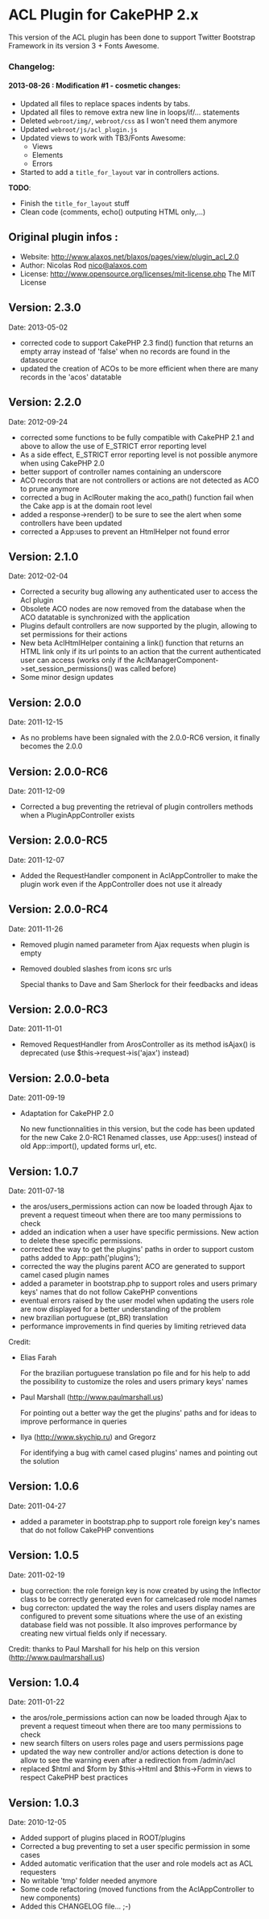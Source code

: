 ACL Plugin for CakePHP 2.x
==========================
This version of the ACL plugin has been done to support Twitter Bootstrap  Framework in its version 3 + Fonts Awesome.

### Changelog:
#### 2013-08-26 : Modification #1 - cosmetic changes:
 - Updated all files to replace spaces indents by tabs.
 - Updated all files to remove extra new line in loops/if/... statements
 - Deleted `webroot/img/`, `webroot/css` as I won't need them anymore
 - Updated `webroot/js/acl_plugin.js`
 - Updated views to work with TB3/Fonts Awesome:
   - Views
   - Elements
   - Errors
 - Started to add a `title_for_layout` var in controllers actions.

__TODO__:
 - Finish the `title_for_layout` stuff
 - Clean code (comments, echo() outputing HTML only,...)

## Original plugin infos :
 - Website: http://www.alaxos.net/blaxos/pages/view/plugin_acl_2.0
 - Author: Nicolas Rod <nico@alaxos.com>
 - License: http://www.opensource.org/licenses/mit-license.php The MIT License

Version: 2.3.0
--------------
Date: 2013-05-02

- corrected code to support CakePHP 2.3 find() function that returns an empty array instead of 'false' when no records are found in the datasource
- updated the creation of ACOs to be more efficient when there are many records in the 'acos' datatable

Version: 2.2.0
--------------
Date: 2012-09-24

- corrected some functions to be fully compatible with CakePHP 2.1 and above to allow the use of E_STRICT error reporting level
- As a side effect, E_STRICT error reporting level is not possible anymore when using CakePHP 2.0
- better support of controller names containing an underscore
- ACO records that are not controllers or actions are not detected as ACO to prune anymore
- corrected a bug in AclRouter making the aco_path() function fail when the Cake app is at the domain root level
- added a response->render() to be sure to see the alert when some controllers have been updated
- corrected a App:uses to prevent an HtmlHelper not found error

Version: 2.1.0
--------------
Date: 2012-02-04

- Corrected a security bug allowing any authenticated user to access the Acl plugin
- Obsolete ACO nodes are now removed from the database when the ACO datatable is synchronized with the application
- Plugins default controllers are now supported by the plugin, allowing to set permissions for their actions
- New beta AclHtmlHelper containing a link() function that returns an HTML link only if its url points to an action 
  that the current authenticated user can access (works only if the AclManagerComponent->set_session_permissions() was called before)      
- Some minor design updates

Version: 2.0.0
--------------
Date: 2011-12-15

- As no problems have been signaled with the 2.0.0-RC6 version, it finally becomes the 2.0.0

Version: 2.0.0-RC6
------------------
Date: 2011-12-09

- Corrected a bug preventing the retrieval of plugin controllers methods when a PluginAppController exists

Version: 2.0.0-RC5
------------------
Date: 2011-12-07

- Added the RequestHandler component in AclAppController to make the plugin work even if the AppController does not use it already

Version: 2.0.0-RC4
------------------
Date: 2011-11-26

- Removed plugin named parameter from Ajax requests when plugin is empty
- Removed doubled slashes from icons src urls

  Special thanks to Dave and Sam Sherlock for their feedbacks and ideas   

Version: 2.0.0-RC3
------------------
Date: 2011-11-01

- Removed RequestHandler from ArosController as its method isAjax() is deprecated (use $this->request->is('ajax') instead)

Version: 2.0.0-beta
-------------------
Date: 2011-09-19

- Adaptation for CakePHP 2.0

    No new functionnalities in this version, but the code has been updated for the new Cake 2.0-RC1
    Renamed classes, use App::uses() instead of old App::import(), updated forms url, etc.


Version: 1.0.7
----------------
Date: 2011-07-18

- the aros/users_permissions action can now be loaded through Ajax to prevent a request timeout when there are too many permissions to check
- added an indication when a user have specific permissions. New action to delete these specific permissions.
- corrected the way to get the plugins' paths in order to support custom paths added to App::path('plugins');
- corrected the way the plugins parent ACO are generated to support camel cased plugin names 
- added a parameter in bootstrap.php to support roles and users primary keys' names that do not follow CakePHP conventions
- eventual errors raised by the user model when updating the users role are now displayed for a better understanding of the problem
- new brazilian portuguese (pt_BR) translation
- performance improvements in find queries by limiting retrieved data

Credit:

- Elias Farah 
    
    For the brazilian portuguese translation po file and for his help to add the possibility to customize the roles and users primary keys' names
    
- Paul Marshall (http://www.paulmarshall.us)
    
    For pointing out a better way the get the plugins' paths and for ideas to improve performance in queries  
        
- Ilya (http://www.skychip.ru) and Gregorz
    
    For identifying a bug with camel cased plugins' names and pointing out the solution
    

Version: 1.0.6
----------------
Date: 2011-04-27

- added a parameter in bootstrap.php to support role foreign key's names that do not follow CakePHP conventions

Version: 1.0.5
----------------
Date: 2011-02-19

- bug correction: the role foreign key is now created by using the Inflector class to be correctly generated even for camelcased role model names
- bug correcton: updated the way the roles and users display names are configured to prevent some situations where the use of an existing database field 
  was not possible. It also improves performance by creating new virtual fields only if necessary.

Credit: thanks to Paul Marshall for his help on this version (http://www.paulmarshall.us)

Version: 1.0.4
----------------
Date: 2011-01-22

- the aros/role_permissions action can now be loaded through Ajax to prevent a request timeout when there are too many permissions to check
- new search filters on users roles page and users permissions page
- updated the way new controller and/or actions detection is done to allow to see the warning even after a redirection from /admin/acl
- replaced $html and $form by $this->Html and $this->Form in views to respect CakePHP best practices

Version: 1.0.3
----------------
Date: 2010-12-05

- Added support of plugins placed in ROOT/plugins
- Corrected a bug preventing to set a user specific permission in some cases
- Added automatic verification that the user and role models act as ACL requesters
- No writable 'tmp' folder needed anymore 
- Some code refactoring (moved functions from the AclAppController to new components)
- Added this CHANGELOG file... ;-)
